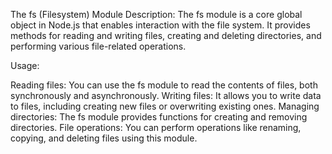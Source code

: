 The fs (Filesystem) Module
Description:
The fs module is a core global object in Node.js that enables interaction with the file system. It provides methods for reading and writing files, creating and deleting directories, and performing various file-related operations.

Usage:

Reading files: You can use the fs module to read the contents of files, both synchronously and asynchronously.
Writing files: It allows you to write data to files, including creating new files or overwriting existing ones.
Managing directories: The fs module provides functions for creating and removing directories.
File operations: You can perform operations like renaming, copying, and deleting files using this module.
